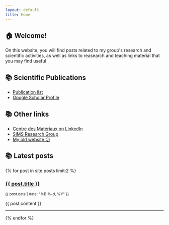 ```yaml
---
layout: default
title: Home
---
```


## 🏠 Welcome!  
 
On this website, you will find posts related to my group's research and scientific activities, as well as links to reasearch and teaching material that you may find useful 

<!--
## 📁 Pages 
 
- [About](/about/) 
- [Contact](/contact/)
- [Teaching](/teaching/)
- [Job Offers](/job-offers/) 
-->

## 📚 Scientific Publications

- [Publication list](/publications/)
- [Google Scholar Profile](https://scholar.google.com/citations?hl=en&user=EV2wmsgAAAAJ&view_op=list_works&sortby=pubdate)

## 📚 Other links

- [Centre des Matériaux on LinkedIn](https://www.linkedin.com/company/centre-des-materiaux-mines-paris/?viewAsMember=true)
- [SIMS Research Group](/SIMS/)
- [My old website 😖](https://computationalengin.blogspot.com/)

## 📚 Latest posts

{% for post in site.posts limit:2 %}
  <article>
    <h3><a href="{{ post.url }}">{{ post.title }}</a></h3>
    <p><small>{{ post.date | date: "%B %-d, %Y" }}</small></p>
    <div>
      {{ post.content }}
    </div>
    <hr>
  </article>
{% endfor %}




